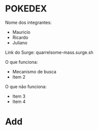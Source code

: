 # POKEDEX

Nome dos integrantes: 
- Mauricio
- Ricardo
- Juliano

Link do Surge: quarrelsome-mass.surge.sh

O que funciona:
- Mecanismo de busca
- Item 2

O que não funciona: 
- Item 3
- Item 4

# Add
